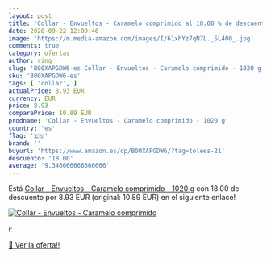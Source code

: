 ```yaml
---
layout: post
title: 'Collar - Envueltos - Caramelo comprimido al 18.00 % de descuento'
date: 2020-09-22 12:09:46
image: 'https://m.media-amazon.com/images/I/61xhYz7qN7L._SL400_.jpg'
comments: true
category: ofertas
author: ring
slug: 'B00XAPGDW6-es Collar - Envueltos - Caramelo comprimido - 1020 g'
sku: 'B00XAPGDW6-es'
tags: [ 'collar', ]
actualPrice: 8.93 EUR
currency: EUR
price: 8.93
comparePrice: 10.89 EUR
prodname: 'Collar - Envueltos - Caramelo comprimido - 1020 g'
country: 'es'
flag: '🇪🇸'
brand: ''
buyurl: 'https://www.amazon.es/dp/B00XAPGDW6/?tag=tolees-21'
descuento: '18.00'
average: '9.346666666666666'
---
```


Está [Collar - Envueltos - Caramelo comprimido - 1020 g](https://www.amazon.es/dp/B00XAPGDW6/?tag=tolees-21) con 18.00 de descuento por 8.93 EUR (original: 10.89 EUR) en el siguiente enlace!

[![Collar - Envueltos - Caramelo comprimido](https://m.media-amazon.com/images/I/61xhYz7qN7L._SL400_.jpg)](https://www.amazon.es/dp/B00XAPGDW6/?tag=tolees-21)

ℹ️:


[🛒 Ver la oferta!!](https://www.amazon.es/dp/B00XAPGDW6/?tag=tolees-21)
